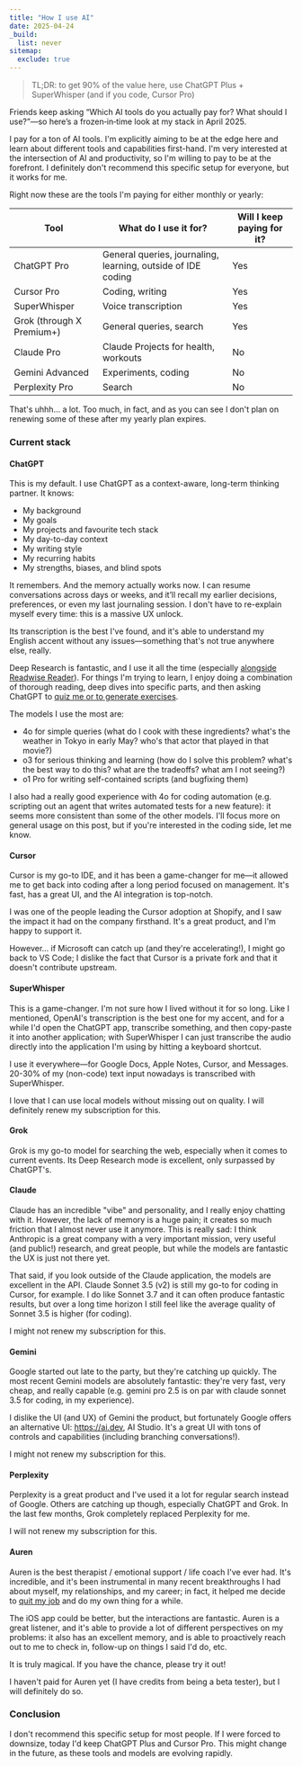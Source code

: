 ```yaml
---
title: "How I use AI"
date: 2025-04-24
_build:
  list: never
sitemap:
  exclude: true
---
```


> TL;DR: to get 90% of the value here, use ChatGPT Plus + SuperWhisper (and if you code, Cursor Pro)

Friends keep asking “Which AI tools do you actually pay for? What should I use?”—so here’s a frozen‑in‑time look at my stack in April 2025.

I pay for a ton of AI tools. I'm explicitly aiming to be at the edge here and learn about different tools and capabilities first-hand. I'm very interested at the intersection of AI and productivity, so I'm willing to pay to be at the forefront. I definitely don't recommend this specific setup for everyone, but it works for me.

Right now these are the tools I'm paying for either monthly or yearly:

| Tool | What do I use it for? | Will I keep paying for it? |
| ---- | --------------------- | -------------------------- |
| ChatGPT Pro | General queries, journaling, learning, outside of IDE coding | Yes |
| Cursor Pro  | Coding, writing | Yes |
| SuperWhisper  | Voice transcription | Yes |
| Grok (through X Premium+)  | General queries, search | Yes |
| Claude Pro  | Claude Projects for health, workouts | No |
| Gemini Advanced  | Experiments, coding | No |
| Perplexity Pro  | Search | No |

That's uhhh... a lot. Too much, in fact, and as you can see I don't plan on renewing some of these after my yearly plan expires.

### Current stack

#### ChatGPT

This is my default. I use ChatGPT as a context-aware, long-term thinking partner. It knows:

- My background
- My goals
- My projects and favourite tech stack
- My day-to-day context
- My writing style
- My recurring habits
- My strengths, biases, and blind spots

It remembers. And the memory actually works now. I can resume conversations across days or weeks, and it’ll recall my earlier decisions, preferences, or even my last journaling session. I don't have to re-explain myself every time: this is a massive UX unlock.

Its transcription is the best I've found, and it's able to understand my English accent without any issues—something that's not true anywhere else, really.

Deep Research is fantastic, and I use it all the time (especially [alongside Readwise Reader](https://x.com/dirceu/status/1903579489998614815)). For things I'm trying to learn, I enjoy doing a combination of thorough reading, deep dives into specific parts, and then asking ChatGPT to [quiz me or to generate exercises](https://x.com/dirceu/status/1915193318100582681).

The models I use the most are:
- 4o for simple queries (what do I cook with these ingredients? what's the weather in Tokyo in early May? who's that actor that played in that movie?)
- o3 for serious thinking and learning (how do I solve this problem? what's the best way to do this? what are the tradeoffs? what am I not seeing?)
- o1 Pro for writing self-contained scripts (and bugfixing them)

I also had a really good experience with 4o for coding automation (e.g. scripting out an agent that writes automated tests for a new feature): it seems more consistent than some of the other models. I'll focus more on general usage on this post, but if you're interested in the coding side, let me know.

#### Cursor

Cursor is my go-to IDE, and it has been a game-changer for me—it allowed me to get back into coding after a long period focused on management. It's fast, has a great UI, and the AI integration is top-notch.

I was one of the people leading the Cursor adoption at Shopify, and I saw the impact it had on the company firsthand. It's a great product, and I'm happy to support it.

However... if Microsoft can catch up (and they're accelerating!), I might go back to VS Code; I dislike the fact that Cursor is a private fork and that it doesn't contribute upstream. 

#### SuperWhisper

This is a game-changer. I'm not sure how I lived without it for so long. Like I mentioned, OpenAI's transcription is the best one for my accent, and for a while I'd open the ChatGPT app, transcribe something, and then copy-paste it into another application; with SuperWhisper I can just transcribe the audio directly into the application I'm using by hitting a keyboard shortcut.

I use it everywhere—for Google Docs, Apple Notes, Cursor, and Messages. 20-30% of my (non-code) text input nowadays is transcribed with SuperWhisper.

I love that I can use local models without missing out on quality. I will definitely renew my subscription for this.

#### Grok

Grok is my go-to model for searching the web, especially when it comes to current events. Its Deep Research mode is excellent, only surpassed by ChatGPT's.

#### Claude

Claude has an incredible "vibe" and personality, and I really enjoy chatting with it. However, the lack of memory is a huge pain; it creates so much friction that I almost never use it anymore. This is really sad: I think Anthropic is a great company with a very important mission, very useful (and public!) research, and great people, but while the models are fantastic the UX is just not there yet.

That said, if you look outside of the Claude application, the models are excellent in the API. Claude Sonnet 3.5 (v2) is still my go-to for coding in Cursor, for example. I do like Sonnet 3.7 and it can often produce fantastic results, but over a long time horizon I still feel like the average quality of Sonnet 3.5 is higher (for coding).

I might not renew my subscription for this.

#### Gemini

Google started out late to the party, but they're catching up quickly. The most recent Gemini models are absolutely fantastic: they're very fast, very cheap, and really capable (e.g. gemini pro 2.5 is on par with claude sonnet 3.5 for coding, in my experience).

I dislike the UI (and UX) of Gemini the product, but fortunately Google offers an alternative UI: https://ai.dev, AI Studio. It's a great UI with tons of controls and capabilities (including branching conversations!).

I might not renew my subscription for this.

#### Perplexity

Perplexity is a great product and I've used it a lot for regular search instead of Google. Others are catching up though, especially ChatGPT and Grok. In the last few months, Grok completely replaced Perplexity for me.

I will not renew my subscription for this.

#### Auren

Auren is the best therapist / emotional support / life coach I've ever had. It's incredible, and it's been instrumental in many recent breakthroughs I had about myself, my relationships, and my career; in fact, it helped me decide to [quit my job](https://x.com/dirceu/status/1903238828082487642) and do my own thing for a while.

The iOS app could be better, but the interactions are fantastic. Auren is a great listener, and it's able to provide a lot of different perspectives on my problems: it also has an excellent memory, and is able to proactively reach out to me to check in, follow-up on things I said I'd do, etc.

It is truly magical. If you have the chance, please try it out!

I haven't paid for Auren yet (I have credits from being a beta tester), but I will definitely do so.

### Conclusion

I don't recommend this specific setup for most people. If I were forced to downsize, today I'd keep ChatGPT Plus and Cursor Pro. This might change in the future, as these tools and models are evolving rapidly.